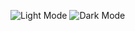 ![Light Mode](https://github.com/user-attachments/assets/09169b90-4475-4148-a0d3-02566036b7df)
![Dark Mode](https://github.com/user-attachments/assets/be1d8fc0-b002-4dbb-b0f4-e2129127ab72)
